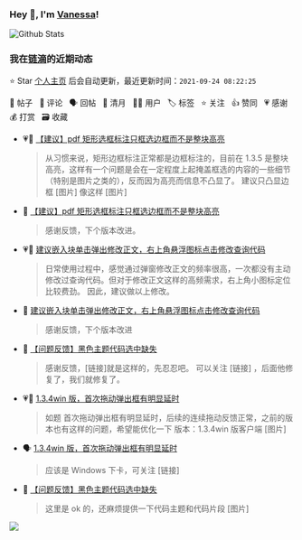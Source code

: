 ### Hey 👋, I'm [Vanessa](http://vanessa.b3log.org/)!

![Github Stats](https://github-readme-stats.vercel.app/api?username=Vanessa219&show_icons=true)

<!--events start -->

### 我在[链滴](https://ld246.com)的近期动态

⭐️ Star [个人主页](https://github.com/Vanessa219/Vanessa219) 后会自动更新，最近更新时间：`2021-09-24 08:22:25`

📝 帖子 &nbsp; 💬 评论 &nbsp; 🗣 回帖 &nbsp; 🌙 清月 &nbsp; 👨‍💻 用户 &nbsp; 🏷️ 标签 &nbsp; ⭐️ 关注 &nbsp; 👍 赞同 &nbsp; 💗 感谢 &nbsp; 💰 打赏 &nbsp; 🗃 收藏

* 💗📝 [【建议】pdf 矩形选框标注只框选边框而不是整块高亮](https://ld246.com/article/1632373608740)

  > 从习惯来说，矩形边框标注正常都是边框标注的，目前在 1.3.5 是整块高亮，这样有一个问题是会在一定程度上起掩盖框选的内容的一些细节（特别是图片之类的），反而因为高亮而信息不凸显了。 建议只凸显边框 [图片] 像这样 [图片]
* 💬 [【建议】pdf 矩形选框标注只框选边框而不是整块高亮](https://ld246.com/article/1632373608740/comment/1632411168580#comments)

  > 感谢反馈，下个版本改进。
* 💗📝 [建议嵌入块单击弹出修改正文，右上角悬浮图标点击修改查询代码](https://ld246.com/article/1632389253624)

  > 日常使用过程中，感觉通过弹窗修改正文的频率很高，一次都没有主动修改过查询代码。但对于修改正文这样的高频需求，右上角小图标定位比较费劲。 因此，建议做以上修改。
* 💬 [建议嵌入块单击弹出修改正文，右上角悬浮图标点击修改查询代码](https://ld246.com/article/1632389253624/comment/1632410639032#comments)

  > 感谢反馈，下个版本改进
* 💬 [【问题反馈】黑色主题代码选中缺失](https://ld246.com/article/1632323751704/comment/1632410245743#comments)

  > 感谢反馈，[链接]就是这样的，先忍忍吧。 可以关注 [链接] ，后面他修复了，我们就修复了。
* 💗📝 [1.3.4win 版，首次拖动弹出框有明显延时](https://ld246.com/article/1631808713009)

  > 如题 首次拖动弹出框有明显延时，后续的连续拖动反馈正常，之前的版本也有这样的问题，希望能优化一下 版本：1.3.4win 版客户端 [图片]
* 🗣 [1.3.4win 版，首次拖动弹出框有明显延时](https://ld246.com/article/1631808713009/comment/1632364570020#comments)

  > 应该是 Windows 下卡，可关注 [链接]
* 💬 [【问题反馈】黑色主题代码选中缺失](https://ld246.com/article/1632323751704/comment/1632361741729#comments)

  > 这里是 ok 的，还麻烦提供一下代码主题和代码片段 [图片]


<!--events end -->

<a title="Hits" target="_blank" href="https://github.com/Vanessa219/Vanessa219"><img src="https://hits.b3log.org/Vanessa219/Vanessa219.svg"></a>
